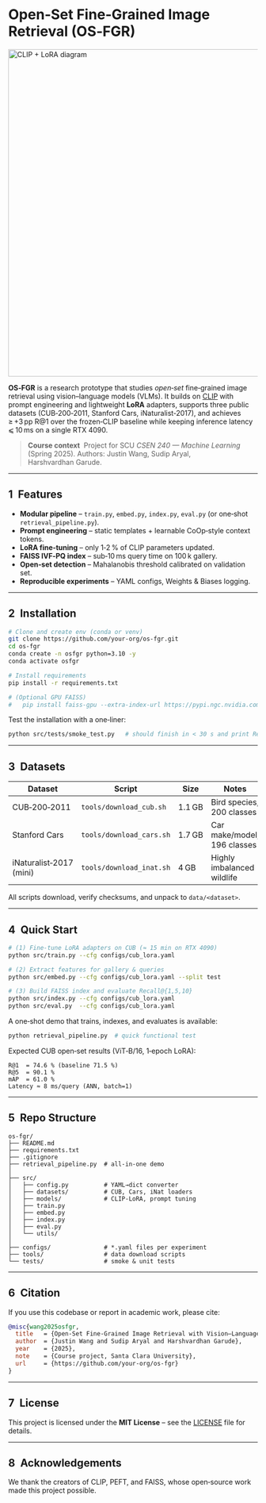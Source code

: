 # Open‑Set Fine‑Grained Image Retrieval (OS‑FGR)

<img alt="CLIP + LoRA diagram" src="docs/architecture.svg" width="660"/>

**OS‑FGR** is a research prototype that studies *open‑set* fine‑grained image retrieval using vision–language models (VLMs). It builds on [CLIP](https://arxiv.org/abs/2103.00020) with prompt engineering and lightweight **LoRA** adapters, supports three public datasets (CUB‑200‑2011, Stanford Cars, iNaturalist‑2017), and achieves ≥ +3 pp R\@1 over the frozen‑CLIP baseline while keeping inference latency ⩽ 10 ms on a single RTX 4090.

> **Course context**  Project for SCU *CSEN 240 — Machine Learning* (Spring 2025).
> Authors: Justin Wang, Sudip Aryal, Harshvardhan Garude.

---

## 1 Features

* **Modular pipeline** – `train.py`, `embed.py`, `index.py`, `eval.py` (or one‑shot `retrieval_pipeline.py`).
* **Prompt engineering** – static templates + learnable CoOp‑style context tokens.
* **LoRA fine‑tuning** – only 1‑2 % of CLIP parameters updated.
* **FAISS IVF‑PQ index** – sub‑10 ms query time on 100 k gallery.
* **Open‑set detection** – Mahalanobis threshold calibrated on validation set.
* **Reproducible experiments** – YAML configs, Weights & Biases logging.

---

## 2 Installation

```bash
# Clone and create env (conda or venv)
git clone https://github.com/your‑org/os‑fgr.git
cd os‑fgr
conda create -n osfgr python=3.10 -y
conda activate osfgr

# Install requirements
pip install -r requirements.txt

# (Optional GPU FAISS)
#   pip install faiss‑gpu --extra‑index-url https://pypi.ngc.nvidia.com
```

Test the installation with a one‑liner:

```bash
python src/tests/smoke_test.py   # should finish in < 30 s and print Recall numbers
```

---

## 3 Datasets

| Dataset                 | Script                   | Size   | Notes                       |
| ----------------------- | ------------------------ | ------ | --------------------------- |
| CUB‑200‑2011            | `tools/download_cub.sh`  | 1.1 GB | Bird species, 200 classes   |
| Stanford Cars           | `tools/download_cars.sh` | 1.7 GB | Car make/model, 196 classes |
| iNaturalist‑2017 (mini) | `tools/download_inat.sh` | 4 GB   | Highly imbalanced wildlife  |

All scripts download, verify checksums, and unpack to `data/<dataset>`.

---

## 4 Quick Start

```bash
# (1) Fine‑tune LoRA adapters on CUB (≈ 15 min on RTX 4090)
python src/train.py --cfg configs/cub_lora.yaml

# (2) Extract features for gallery & queries
python src/embed.py --cfg configs/cub_lora.yaml --split test

# (3) Build FAISS index and evaluate Recall@{1,5,10}
python src/index.py --cfg configs/cub_lora.yaml
python src/eval.py  --cfg configs/cub_lora.yaml
```

A one‑shot demo that trains, indexes, and evaluates is available:

```bash
python retrieval_pipeline.py  # quick functional test
```

Expected CUB open‑set results (ViT‑B/16, 1‑epoch LoRA):

```
R@1  = 74.6 % (baseline 71.5 %)
R@5  = 90.1 %
mAP  = 61.0 %
Latency ≈ 8 ms/query (ANN, batch=1)
```

---

## 5 Repo Structure

```
os‑fgr/
├── README.md
├── requirements.txt
├── .gitignore
├── retrieval_pipeline.py  # all‑in‑one demo
│
├── src/
│   ├── config.py          # YAML→dict converter
│   ├── datasets/          # CUB, Cars, iNat loaders
│   ├── models/            # CLIP‑LoRA, prompt tuning
│   ├── train.py
│   ├── embed.py
│   ├── index.py
│   ├── eval.py
│   └── utils/
│
├── configs/               # *.yaml files per experiment
├── tools/                 # data download scripts
└── tests/                 # smoke & unit tests
```

---

## 6 Citation

If you use this codebase or report in academic work, please cite:

```bibtex
@misc{wang2025osfgr,
  title   = {Open‑Set Fine‑Grained Image Retrieval with Vision–Language Models},
  author  = {Justin Wang and Sudip Aryal and Harshvardhan Garude},
  year    = {2025},
  note    = {Course project, Santa Clara University},
  url     = {https://github.com/your‑org/os‑fgr}
}
```

---

## 7 License

This project is licensed under the **MIT License** – see the [LICENSE](LICENSE) file for details.

---

## 8 Acknowledgements

We thank the creators of CLIP, PEFT, and FAISS, whose open‑source work made this project possible.
